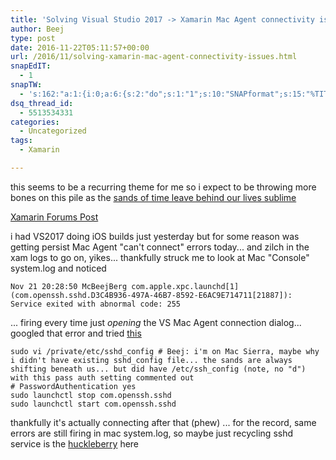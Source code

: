 ```yaml
---
title: 'Solving Visual Studio 2017 -> Xamarin Mac Agent connectivity issues'
author: Beej
type: post
date: 2016-11-22T05:11:57+00:00
url: /2016/11/solving-xamarin-mac-agent-connectivity-issues.html
snapEdIT:
  - 1
snapTW:
  - 's:162:"a:1:{i:0;a:6:{s:2:"do";s:1:"1";s:10:"SNAPformat";s:15:"%TITLE% - %URL%";s:8:"attchImg";s:1:"1";s:9:"isAutoImg";s:1:"A";s:8:"imgToUse";s:0:"";s:4:"doTW";s:1:"1";}}";'
dsq_thread_id:
  - 5513534331
categories:
  - Uncategorized
tags:
  - Xamarin

---
```

this seems to be a recurring theme for me so i expect to be throwing more bones on this pile as the [sands of time leave behind our lives sublime][1]

[Xamarin Forums Post][1]

i had VS2017 doing iOS builds just yesterday but for some reason was getting persist Mac Agent "can't connect" errors today... and zilch in the xam logs to go on, yikes... thankfully struck me to look at Mac "Console" system.log and noticed

    Nov 21 20:28:50 McBeejBerg com.apple.xpc.launchd[1] (com.openssh.sshd.D3C4B936-497A-46B7-8592-E6AC9E714711[21887]): Service exited with abnormal code: 255
    

... firing every time just _opening_ the VS Mac Agent connection dialog... googled that error and tried [this][2]

    sudo vi /private/etc/sshd_config # Beej: i'm on Mac Sierra, maybe why i didn't have existing sshd_config file... the sands are always shifting beneath us... but did have /etc/ssh_config (note, no "d") with this pass auth setting commented out
    # PasswordAuthentication yes
    sudo launchctl stop com.openssh.sshd
    sudo launchctl start com.openssh.sshd
    

thankfully it's actually connecting after that (phew) ... for the record, same errors are still firing in mac system.log, so maybe just recycling sshd service is the [huckleberry][3] here

 [1]: https://forums.xamarin.com/discussion/comment/235162/#Comment_235162
 [2]: http://stackoverflow.com/questions/29751813/failure-opening-ssh-to-mac-os-x-10-10-using-net/31777166#31777166
 [3]: http://www.urbandictionary.com/define.php?term=I%27m%20your%20huckleberry